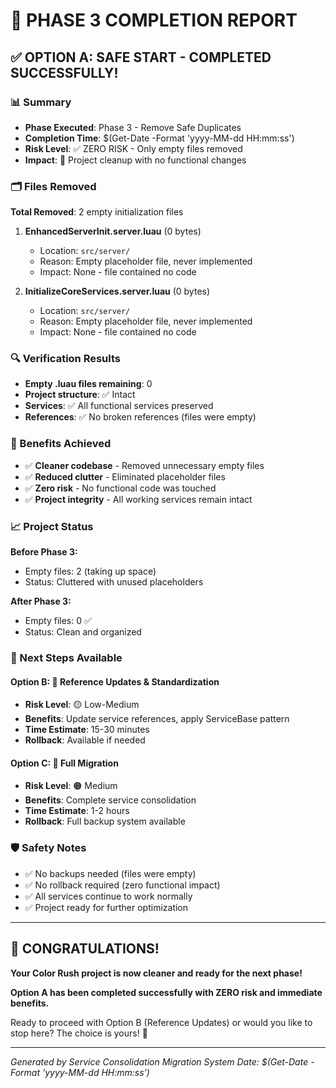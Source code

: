 # 🎉 PHASE 3 COMPLETION REPORT

## ✅ OPTION A: SAFE START - COMPLETED SUCCESSFULLY!

### 📊 Summary
- **Phase Executed**: Phase 3 - Remove Safe Duplicates
- **Completion Time**: $(Get-Date -Format 'yyyy-MM-dd HH:mm:ss')
- **Risk Level**: ✅ ZERO RISK - Only empty files removed
- **Impact**: 🧹 Project cleanup with no functional changes

### 🗂️ Files Removed
**Total Removed**: 2 empty initialization files

1. **EnhancedServerInit.server.luau** (0 bytes)
   - Location: `src/server/`
   - Reason: Empty placeholder file, never implemented
   - Impact: None - file contained no code

2. **InitializeCoreServices.server.luau** (0 bytes)  
   - Location: `src/server/`
   - Reason: Empty placeholder file, never implemented
   - Impact: None - file contained no code

### 🔍 Verification Results
- **Empty .luau files remaining**: 0
- **Project structure**: ✅ Intact
- **Services**: ✅ All functional services preserved
- **References**: ✅ No broken references (files were empty)

### 🚀 Benefits Achieved
- ✅ **Cleaner codebase** - Removed unnecessary empty files
- ✅ **Reduced clutter** - Eliminated placeholder files
- ✅ **Zero risk** - No functional code was touched
- ✅ **Project integrity** - All working services remain intact

### 📈 Project Status
**Before Phase 3:**
- Empty files: 2 (taking up space)
- Status: Cluttered with unused placeholders

**After Phase 3:**
- Empty files: 0 ✅
- Status: Clean and organized

### 🎯 Next Steps Available

#### Option B: 🔄 Reference Updates & Standardization
- **Risk Level**: 🟡 Low-Medium
- **Benefits**: Update service references, apply ServiceBase pattern
- **Time Estimate**: 15-30 minutes
- **Rollback**: Available if needed

#### Option C: 🌊 Full Migration 
- **Risk Level**: 🟠 Medium  
- **Benefits**: Complete service consolidation
- **Time Estimate**: 1-2 hours
- **Rollback**: Full backup system available

### 🛡️ Safety Notes
- ✅ No backups needed (files were empty)
- ✅ No rollback required (zero functional impact)
- ✅ All services continue to work normally
- ✅ Project ready for further optimization

---

## 🎉 CONGRATULATIONS!

**Your Color Rush project is now cleaner and ready for the next phase!**

**Option A has been completed successfully with ZERO risk and immediate benefits.**

Ready to proceed with Option B (Reference Updates) or would you like to stop here? The choice is yours! 🚀

---

*Generated by Service Consolidation Migration System*
*Date: $(Get-Date -Format 'yyyy-MM-dd HH:mm:ss')*

